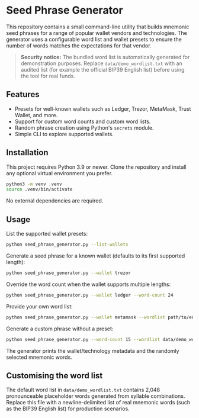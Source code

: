 # Seed Phrase Generator

This repository contains a small command-line utility that builds mnemonic seed phrases
for a range of popular wallet vendors and technologies. The generator uses a configurable
word list and wallet presets to ensure the number of words matches the expectations for
that vendor.

> **Security notice:** The bundled word list is automatically generated for demonstration
> purposes. Replace `data/demo_wordlist.txt` with an audited list (for example the official
> BIP39 English list) before using the tool for real funds.

## Features

- Presets for well-known wallets such as Ledger, Trezor, MetaMask, Trust Wallet, and more.
- Support for custom word counts and custom word lists.
- Random phrase creation using Python's `secrets` module.
- Simple CLI to explore supported wallets.

## Installation

This project requires Python 3.9 or newer. Clone the repository and install any optional
virtual environment you prefer.

```bash
python3 -m venv .venv
source .venv/bin/activate
```

No external dependencies are required.

## Usage

List the supported wallet presets:

```bash
python seed_phrase_generator.py --list-wallets
```

Generate a seed phrase for a known wallet (defaults to its first supported length):

```bash
python seed_phrase_generator.py --wallet trezor
```

Override the word count when the wallet supports multiple lengths:

```bash
python seed_phrase_generator.py --wallet ledger --word-count 24
```

Provide your own word list:

```bash
python seed_phrase_generator.py --wallet metamask --wordlist path/to/english.txt
```

Generate a custom phrase without a preset:

```bash
python seed_phrase_generator.py --word-count 15 --wordlist data/demo_wordlist.txt
```

The generator prints the wallet/technology metadata and the randomly selected mnemonic
words.

## Customising the word list

The default word list in `data/demo_wordlist.txt` contains 2,048 pronounceable placeholder
words generated from syllable combinations. Replace this file with a newline-delimited list
of real mnemonic words (such as the BIP39 English list) for production scenarios.
